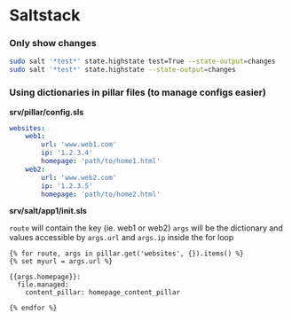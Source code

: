 # Saltstack

### Only show changes
```sh
sudo salt '*test*' state.highstate test=True --state-output=changes
sudo salt '*test*' state.highstate --state-output=changes
```

### Using dictionaries in pillar files (to manage configs easier)

**srv/pillar/config.sls**

```yaml
websites:
    web1:
        url: 'www.web1.com'
        ip: '1.2.3.4'
        homepage: 'path/to/home1.html'
    web2:
        url: 'www.web2.com'
        ip: '1.2.3.5'
        homepage: 'path/to/home2.html'
```

**srv/salt/app1/init.sls**

`route` will contain the key (ie. web1 or web2)
`args` will be the dictionary and values accessible by `args.url` and `args.ip` inside the for loop
```jinja
{% for route, args in pillar.get('websites', {}).items() %}
{% set myurl = args.url %}

{{args.homepage}}:
  file.managed:
    content_pillar: homepage_content_pillar

{% endfor %}
```

###

